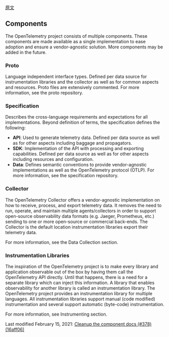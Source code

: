 [原文](https://opentelemetry.io/docs/concepts/components/)

## Components
The OpenTelemetry project consists of multiple components. These components are made available as a single implementation to ease adoption and ensure a vendor-agnostic solution. More components may be added in the future.

### Proto
Language independent interface types. Defined per data source for instrumentation libraries and the collector as well as for common aspects and resources. Proto files are extensively commented. For more information, see the proto repository.

### Specification
Describes the cross-language requirements and expectations for all implementations. Beyond definition of terms, the specification defines the following:

- **API**: Used to generate telemetry data. Defined per data source as well as for other aspects including baggage and propagators.
- **SDK**: Implementation of the API with processing and exporting capabilities. Defined per data source as well as for other aspects including resources and configuration.
- **Data**: Defines semantic conventions to provide vendor-agnostic implementations as well as the OpenTelemetry protocol (OTLP).
For more information, see the specification repository.

### Collector
The OpenTelemetry Collector offers a vendor-agnostic implementation on how to receive, process, and export telemetry data. It removes the need to run, operate, and maintain multiple agents/collectors in order to support open-source observability data formats (e.g. Jaeger, Prometheus, etc.) sending to one or more open-source or commercial back-ends. The Collector is the default location instrumentation libraries export their telemetry data.

For more information, see the Data Collection section.

### Instrumentation Libraries
The inspiration of the OpenTelemetry project is to make every library and application observable out of the box by having them call the OpenTelemetry API directly. Until that happens, there is a need for a separate library which can inject this information. A library that enables observability for another library is called an instrumentation library. The OpenTelemetry project provides an instrumentation library for multiple languages. All instrumentation libraries support manual (code modified) instrumentation and several support automatic (byte-code) instrumentation.

For more information, see Instrumenting section.

Last modified February 15, 2021: [Cleanup the component docs (#378) (16aff06)](https://github.com/open-telemetry/opentelemetry.io/commit/16aff06510b7c978ae894b7e3b9e23e3c2bffd19)

